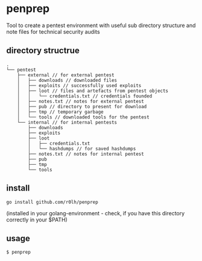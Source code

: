 # penprep
Tool to create a pentest environment with useful sub directory structure and note files for technical security audits

## directory structrue
```
.
└── pentest
    ├── external // for external pentest
    │   ├── downloads // downloaded files
    │   ├── exploits // successfully used exploits
    │   ├── loot // files and artefacts from pentest objects
    │   │   └── credentials.txt // credentials founded
    │   ├── notes.txt // notes for external pentest
    │   ├── pub // directory to present for download
    │   ├── tmp // temporary garbage
    │   └── tools // downloaded tools for the pentest 
    └── internal // for internal pentests
        ├── downloads
        ├── exploits
        ├── loot
        │   ├── credentials.txt
        │   └── hashdumps // for saved hashdumps 
        ├── notes.txt // notes for internal pentest
        ├── pub
        ├── tmp
        └── tools
```

## install
`go install github.com/r0lh/penprep`

(installed in your golang-environment - check, if you have this directory correctly in your $PATH)

## usage

`$ penprep`


